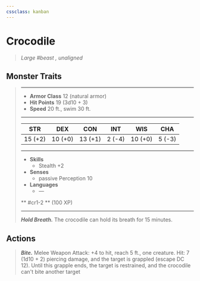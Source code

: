 ```yaml
---
cssclass: kanban
---
```


# Crocodile
>*Large #beast , unaligned*
## Monster Traits
>___
>- **Armor Class** 12 (natural armor)
>- **Hit Points** 19 (3d10 + 3)
>- **Speed** 20 ft., swim 30 ft.
>___
>|STR|DEX|CON|INT|WIS|CHA|
>|:---:|:---:|:---:|:---:|:---:|:---:|
>|15 (+2)|10 (+0)|13 (+1)|2 (-4)|10 (+0)|5 (-3)|
>___
>- **Skills**
>	 - Stealth +2
>- **Senses**
>	 - passive Perception 10
>- **Languages**
>	 - —
>
> ** #cr1-2 ** (100 XP)
>___
>***Hold Breath.*** The crocodile can hold its breath for 15 minutes.  
>
## Actions
>***Bite.*** Melee Weapon Attack: +4 to hit, reach 5 ft., one creature. Hit: 7 (1d10 + 2) piercing damage, and the target is grappled (escape DC 12). Until this grapple ends, the target is restrained, and the crocodile can't bite another target